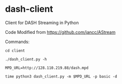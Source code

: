 # dash-client
Client for DASH Streaming in Python

Code Modified from https://github.com/jancc/AStream

Commands:

    cd client
    
    ./dash_client.py -h
    
    MPD_URL=http://128.110.219.88/dash.mpd
    
    time python3 dash_client.py -m $MPD_URL -p basic -d

